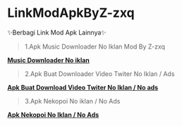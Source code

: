 # LinkModApkByZ-zxq
✨Berbagi Link Mod Apk Lainnya✨


<blockquote>1.Apk Music Downloader No Iklan Mod By Z-zxq</blockquote>

<b><a href="https://apkadmin.com/9rhkj82794su/Music_Downloader_1.1.2_NoAds.apk.html">Music Downloader No iklan</a></b>

<blockquote>2.Apk Buat Downloader Video Twiter No Iklan / Ads</blockquote>

<b><a href="https://apkadmin.com/m2o6hubybtpn/TwDown_1.7.4-googleplay_apks_signed_NoIklan.apk.html">Apk Buat Download Video Twiter No Iklan / No ads</a></b>

<blockquote>3.Apk Nekopoi No iklan / No Ads</blockquote>

<b><a href="https://apkadmin.com/32vj4d2romlu/NekoPoi_2.0-b21040500.apk.html">Apk Nekopoi No Iklan / No Ads</a></b>
